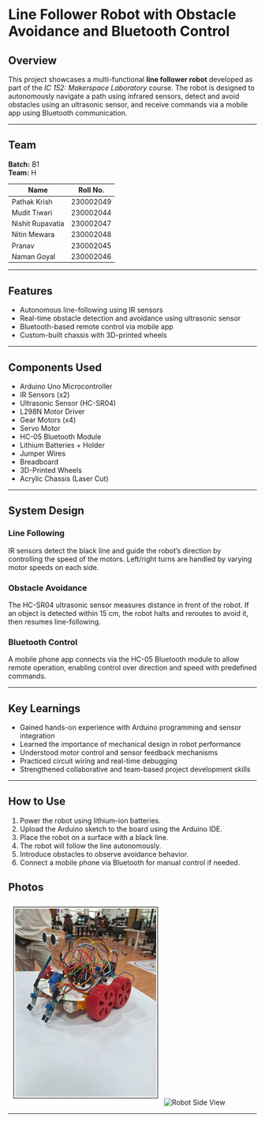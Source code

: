# Line Follower Robot with Obstacle Avoidance and Bluetooth Control

## Overview

This project showcases a multi-functional **line follower robot** developed as part of the *IC 152: Makerspace Laboratory* course. The robot is designed to autonomously navigate a path using infrared sensors, detect and avoid obstacles using an ultrasonic sensor, and receive commands via a mobile app using Bluetooth communication.

---

## Team

**Batch:** B1  
**Team:** H  

| Name              | Roll No.   |
|-------------------|------------|
| Pathak Krish      | 230002049  |
| Mudit Tiwari      | 230002044  |
| Nishit Rupavatia  | 230002047  |
| Nitin Mewara      | 230002048  |
| Pranav            | 230002045  |
| Naman Goyal       | 230002046  |

---

## Features

- Autonomous line-following using IR sensors  
- Real-time obstacle detection and avoidance using ultrasonic sensor  
- Bluetooth-based remote control via mobile app  
- Custom-built chassis with 3D-printed wheels  

---

## Components Used

- Arduino Uno Microcontroller  
- IR Sensors (x2)  
- Ultrasonic Sensor (HC-SR04)  
- L298N Motor Driver  
- Gear Motors (x4)  
- Servo Motor  
- HC-05 Bluetooth Module  
- Lithium Batteries + Holder  
- Jumper Wires  
- Breadboard  
- 3D-Printed Wheels  
- Acrylic Chassis (Laser Cut)  

---

## System Design

### Line Following

IR sensors detect the black line and guide the robot’s direction by controlling the speed of the motors. Left/right turns are handled by varying motor speeds on each side.

### Obstacle Avoidance

The HC-SR04 ultrasonic sensor measures distance in front of the robot. If an object is detected within 15 cm, the robot halts and reroutes to avoid it, then resumes line-following.

### Bluetooth Control

A mobile phone app connects via the HC-05 Bluetooth module to allow remote operation, enabling control over direction and speed with predefined commands.

---


## Key Learnings

- Gained hands-on experience with Arduino programming and sensor integration  
- Learned the importance of mechanical design in robot performance  
- Understood motor control and sensor feedback mechanisms  
- Practiced circuit wiring and real-time debugging  
- Strengthened collaborative and team-based project development skills  

---

## How to Use

1. Power the robot using lithium-ion batteries.  
2. Upload the Arduino sketch to the board using the Arduino IDE.  
3. Place the robot on a surface with a black line.  
4. The robot will follow the line autonomously.  
5. Introduce obstacles to observe avoidance behavior.  
6. Connect a mobile phone via Bluetooth for manual control if needed.  

## Photos


![Robot Front View](Images/Front_View.png)
![Robot Side View](your_image_path/side_view.jpg)

---

